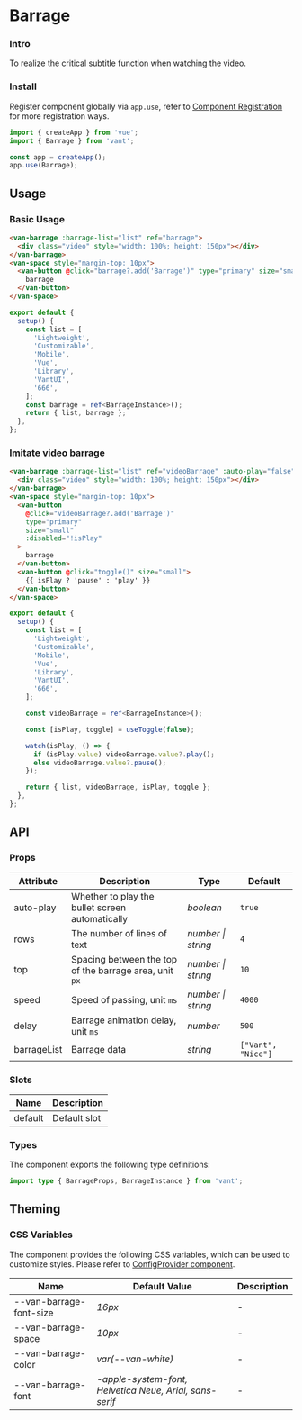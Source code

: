 # Barrage

### Intro

To realize the critical subtitle function when watching the video.

### Install

Register component globally via `app.use`, refer to [Component Registration](#/en-US/advanced-usage#zu-jian-zhu-ce) for more registration ways.

```js
import { createApp } from 'vue';
import { Barrage } from 'vant';

const app = createApp();
app.use(Barrage);
```

## Usage

### Basic Usage

```html
<van-barrage :barrage-list="list" ref="barrage">
  <div class="video" style="width: 100%; height: 150px"></div>
</van-barrage>
<van-space style="margin-top: 10px">
  <van-button @click="barrage?.add('Barrage')" type="primary" size="small">
    barrage
  </van-button>
</van-space>
```

```ts
export default {
  setup() {
    const list = [
      'Lightweight',
      'Customizable',
      'Mobile',
      'Vue',
      'Library',
      'VantUI',
      '666',
    ];
    const barrage = ref<BarrageInstance>();
    return { list, barrage };
  },
};
```

### Imitate video barrage

```html
<van-barrage :barrage-list="list" ref="videoBarrage" :auto-play="false">
  <div class="video" style="width: 100%; height: 150px"></div>
</van-barrage>
<van-space style="margin-top: 10px">
  <van-button
    @click="videoBarrage?.add('Barrage')"
    type="primary"
    size="small"
    :disabled="!isPlay"
  >
    barrage
  </van-button>
  <van-button @click="toggle()" size="small">
    {{ isPlay ? 'pause' : 'play' }}
  </van-button>
</van-space>
```

```ts
export default {
  setup() {
    const list = [
      'Lightweight',
      'Customizable',
      'Mobile',
      'Vue',
      'Library',
      'VantUI',
      '666',
    ];

    const videoBarrage = ref<BarrageInstance>();

    const [isPlay, toggle] = useToggle(false);

    watch(isPlay, () => {
      if (isPlay.value) videoBarrage.value?.play();
      else videoBarrage.value?.pause();
    });

    return { list, videoBarrage, isPlay, toggle };
  },
};
```

## API

### Props

| Attribute | Description | Type | Default |
| --- | --- | --- | --- |
| auto-play | Whether to play the bullet screen automatically | _boolean_ | `true` |
| rows | The number of lines of text | _number \| string_ | `4` |
| top | Spacing between the top of the barrage area, unit `px` | _number \| string_ | `10` |
| speed | Speed of passing, unit `ms` | _number \| string_ | `4000` |
| delay | Barrage animation delay, unit `ms` | _number_ | `500` |
| barrageList | Barrage data | _string_ | `["Vant", "Nice"]` |

### Slots

| Name    | Description  |
| ------- | ------------ |
| default | Default slot |

### Types

The component exports the following type definitions:

```ts
import type { BarrageProps, BarrageInstance } from 'vant';
```

## Theming

### CSS Variables

The component provides the following CSS variables, which can be used to customize styles. Please refer to [ConfigProvider component](#/en-US/config-provider).

| Name | Default Value | Description |
| --- | --- | --- |
| --van-barrage-font-size | _16px_ | - |
| --van-barrage-space | _10px_ | - |
| --van-barrage-color | _var(--van-white)_ | - |
| --van-barrage-font | _-apple-system-font, Helvetica Neue, Arial, sans-serif_ | - |
